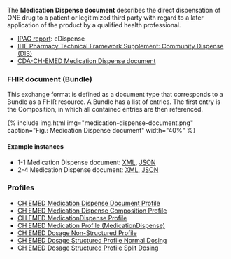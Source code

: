 The **Medication Dispense document** describes the direct dispensation of ONE drug to a patient or legitimized third party with regard to a later application of the product by a qualified health professional.
    
* [IPAG report](https://www.e-health-suisse.ch/fileadmin/user_upload/Dokumente/2017/D/170607_Bericht_eMedikation_IPAG.pdf): eDispense
* [IHE Pharmacy Technical Framework Supplement: Community Dispense (DIS)](https://www.ihe.net/uploadedFiles/Documents/Pharmacy/IHE_Pharmacy_Suppl_DIS.pdf)
* [CDA-CH-EMED Medication Dispense document](https://art-decor.org/art-decor/decor-templates--cdachemed-?section=templates&id=2.16.756.5.30.1.1.10.1.5)  


### FHIR document (Bundle)
This exchange format is defined as a document type that corresponds to a Bundle as a FHIR resource. A Bundle has a list of entries. The first entry is the Composition, in which all contained entries are then referenced.

{% include img.html img="medication-dispense-document.png" caption="Fig.: Medication Dispense document" width="40%" %}

#### Example instances
* 1-1 Medication Dispense document: [XML](Bundle-1-2-MedicationDispense.xml.html), [JSON](Bundle-1-2-MedicationDispense.json.html)
* 2-4 Medication Dispense document: [XML](Bundle-2-4-MedicationDispense.xml.html), [JSON](Bundle-2-4-MedicationDispense.json.html)

### Profiles
* [CH EMED Medication Dispense Document Profile](StructureDefinition-ch-emed-document-medicationdispense.html)
* [CH EMED Medication Dispense Composition Profile](StructureDefinition-ch-emed-composition-medicationdispense.html)
* [CH EMED MedicationDispense Profile](StructureDefinition-ch-emed-medicationdispense.html)
* [CH EMED Medication Profile (MedicationDispense)](StructureDefinition-ch-emed-medication-medicationdispense.html)
* [CH EMED Dosage Non-Structured Profile](StructureDefinition-ch-emed-dosage-nonstructured.html)
* [CH EMED Dosage Structured Profile Normal Dosing](StructureDefinition-ch-emed-dosage-structured-normal.html)
* [CH EMED Dosage Structured Profile Split Dosing](StructureDefinition-ch-emed-dosage-structured-split.html)
